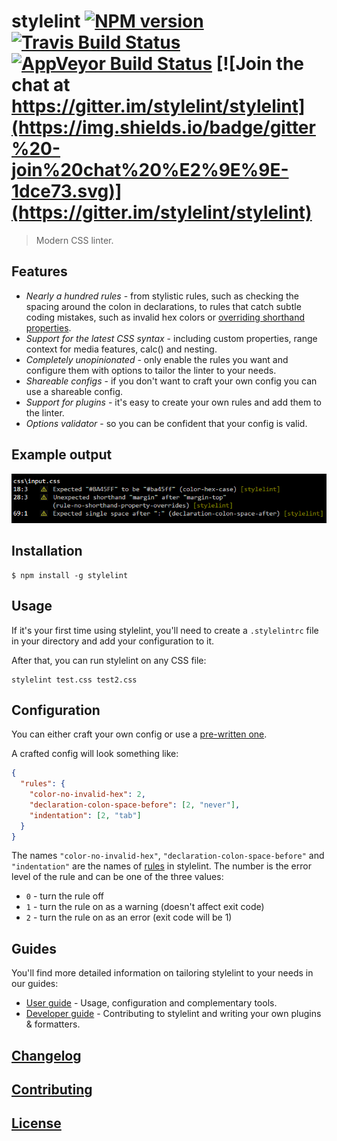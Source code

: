 # stylelint [![NPM version](http://img.shields.io/npm/v/stylelint.svg)](https://www.npmjs.org/package/stylelint) [![Travis Build Status](https://img.shields.io/travis/stylelint/stylelint/master.svg?label=unix%20build)](https://travis-ci.org/stylelint/stylelint) [![AppVeyor Build Status](https://img.shields.io/appveyor/ci/MoOx/stylelint/master.svg?label=windows%20build)](https://ci.appveyor.com/project/MoOx/stylelint) [![Join the chat at https://gitter.im/stylelint/stylelint](https://img.shields.io/badge/gitter%20-join%20chat%20%E2%9E%9E-1dce73.svg)](https://gitter.im/stylelint/stylelint)

> Modern CSS linter.

## Features

* _Nearly a hundred rules_ - from stylistic rules, such as checking the spacing around the colon in declarations, to rules that catch subtle coding mistakes, such as invalid hex colors or [overriding shorthand properties](https://developer.mozilla.org/en-US/docs/Web/CSS/Shorthand_properties#Tricky_edge_cases).
* _Support for the latest CSS syntax_ - including custom properties, range context for media features, calc() and nesting.
* _Completely unopinionated_ - only enable the rules you want and configure them with options to tailor the linter to your needs.
* _Shareable configs_ - if you don't want to craft your own config you can use a shareable config.
* _Support for plugins_ - it's easy to create your own rules and add them to the linter.
* _Options validator_ - so you can be confident that your config is valid.

## Example output

![Example](example.png?raw=true)

## Installation

```console
$ npm install -g stylelint
```

## Usage

If it's your first time using stylelint, you'll need to create a `.stylelintrc` file in your directory and add your configuration to it.

After that, you can run stylelint on any CSS file:

```console
stylelint test.css test2.css
```

## Configuration

You can either craft your own config or use a [pre-written one](#shareable-configs).

A crafted config will look something like:

```json
{
  "rules": {
    "color-no-invalid-hex": 2,
    "declaration-colon-space-before": [2, "never"],
    "indentation": [2, "tab"]
  }
}
```

The names `"color-no-invalid-hex"`, `"declaration-colon-space-before"` and `"indentation"` are the names of [rules](docs/rules.md) in stylelint. The number is the error level of the rule and can be one of the three values:

* `0` - turn the rule off
* `1` - turn the rule on as a warning (doesn't affect exit code)
* `2` - turn the rule on as an error (exit code will be 1)

## Guides

You'll find more detailed information on tailoring stylelint to your needs in our guides:

* [User guide](docs/user-guide.md) - Usage, configuration and complementary tools.
* [Developer guide](docs/developer-guide.md) - Contributing to stylelint and writing your own plugins & formatters.

## [Changelog](CHANGELOG.md)

## [Contributing](CONTRIBUTING.md)

## [License](LICENSE)
